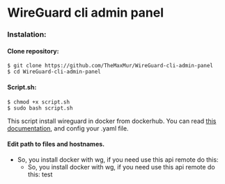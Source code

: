 # WireGuard cli admin panel

### Instalation:

#### Clone repository:
```
$ git clone https://github.com/TheMaxMur/WireGuard-cli-admin-panel
$ cd WireGuard-cli-admin-panel
```
#### Script.sh:

```
$ chmod +x script.sh
$ sudo bash script.sh
```

This script install wireguard in docker from dockerhub. You can read [this documentation](https://hub.docker.com/r/linuxserver/wireguard), and config your .yaml file.

#### Edit path to files and hostnames.

* So, you install docker with wg, if you need use this api remote do this:
	* So, you install docker with wg, if you need use this api remote do this: test
